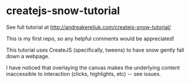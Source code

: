 createjs-snow-tutorial
======================

See full tutorial at http://andreakereliuk.com/createjs-snow-tutorial/

This is my first repo, so any helpful comments would be appreciated!

This tutorial uses CreateJS (specifically, tweens) to have snow gently fall down a webpage.

I have noticed that overlaying the canvas makes the underlying content inaccessible to interaction (clicks, highlights, etc) -- see issues.


